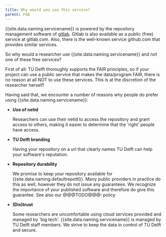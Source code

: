 ```yaml
---
title: Why would you use this service?
parent: FAQ
---
```

{{site.data.naming.servicename}} is powered by the repository management software of [gitlab](https://about.gitlab.com). Gitlab is also available as a public (free) service at gitlab.com. Also, there is the well-known service github.com that provides similar services.

So why would a researcher use {{site.data.naming.servicename}} and not one of these free services?

First of all: TU Delft thoroughly supports the FAIR principles, so if your project can use a public service that makes the data/program FAIR, there is no reason at all NOT to use these services. This is at the discretion of the researcher herself!

Having said that, we encounter a number of reasons why people do prefer using {{site.data.naming.servicename}}:


- **Use of netid**

    Researchers can use their netid to access the repository and grant access to others, making it easier to determine that the 'right' people have access.
- **TU Delft branding**

    Having your repository on a url that clearly names TU Delft can help your software's reputation.
- **Repository durability**

    We promise to keep your repository available for {{site.data.naming.defaultrepottl}}. Many public providers in practice do this as well, however they do not issue any guarantees. We recognize the importance of your published software and therefore do give this guarantee. See also our @@@TODO@@@: policy
- **(Dis)trust**

    Some researchers are uncomfortable using cloud services provided and managed by 'big tech'. {{site.data.naming.servicename}} is managed by TU Delft staff members. We strive to keep the data in control of TU Delft and secure. 

